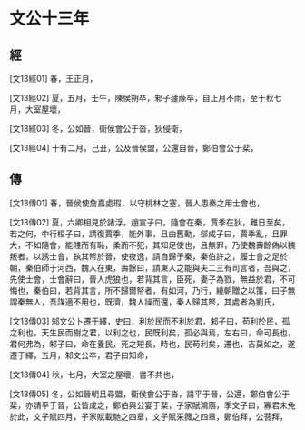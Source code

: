 # 文公十三年

## 經 <a name="06Wen13Jing"></a>

<a name="06Wen13Jing01">[文13經01]</a> 春，王正月，

<a name="06Wen13Jing02">[文13經02]</a> 夏，五月，壬午，陳侯朔卒，邾子蘧蒢卒，自正月不雨，至于秋七月，大室屋壞，

<a name="06Wen13Jing03">[文13經03]</a> 冬，公如晉，衛侯會公于沓，狄侵衛，

<a name="06Wen13Jing04">[文13經04]</a> 十有二月，己丑，公及晉侯盟，公還自晉，鄭伯會公于棐，

## 傳 <a name="06Wen13Zhuan"></a>

<a name="06Wen13Zhuan01">[文13傳01]</a> 春，晉侯使詹嘉處瑕，以守桃林之塞，晉人患秦之用士會也，

<a name="06Wen13Zhuan02">[文13傳02]</a> 夏，六卿相見於諸浮，趙宣子曰，隨會在秦，賈季在狄，難日至矣，若之何，中行桓子曰，請復賈季，能外事，且由舊勳，郤成子曰，賈季亂，且罪大，不如隨會，能賤而有恥，柔而不犯，其知足使也，且無罪，乃使魏壽餘偽以魏叛者，以誘士會，執其帑於晉，使夜逸，請自歸于秦，秦伯許之，履士會之足於朝，秦伯師于河西，魏人在東，壽餘曰，請東人之能與夫二三有司言者，吾與之，先使士會，士會辭曰，晉人虎狼也，若背其言，臣死，妻子為戮，無益於君，不可悔也，秦伯曰，若背其言，所不歸爾帑者，有如河，乃行，繞朝贈之以策，曰子無謂秦無人，吾謀適不用也，既濟，魏人譟而還，秦人歸其帑，其處者為劉氏，

<a name="06Wen13Zhuan03">[文13傳03]</a> 邾文公卜遷于繹，史曰，利於民而不利於君，邾子曰，苟利於民，孤之利也，天生民而樹之君，以利之也，民既利矣，孤必與焉，左右曰，命可長也，君何弗為，邾子曰，命在養民，死之短長，時也，民苟利矣，遷也，吉莫如之，遂遷于繹，五月，邾文公卒，君子曰知命，

<a name="06Wen13Zhuan04">[文13傳04]</a> 秋，七月，大室之屋壞，書不共也，

<a name="06Wen13Zhuan05">[文13傳05]</a> 冬，公如晉朝且尋盟，衛侯會公于沓，請平于晉，公還，鄭伯會公于棐，亦請平于晉，公皆成之，鄭伯與公宴于棐，子家賦鴻鴈，季文子曰，寡君未免於此，文子賦四月，子家賦載馳之四章，文子賦采薇之四章，鄭伯拜，公荅拜，

